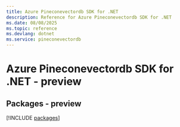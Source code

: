 ```yaml
---
title: Azure Pineconevectordb SDK for .NET
description: Reference for Azure Pineconevectordb SDK for .NET
ms.date: 08/08/2025
ms.topic: reference
ms.devlang: dotnet
ms.service: pineconevectordb
---
```

# Azure Pineconevectordb SDK for .NET - preview
## Packages - preview
[!INCLUDE [packages](pineconevectordb-index.md)]